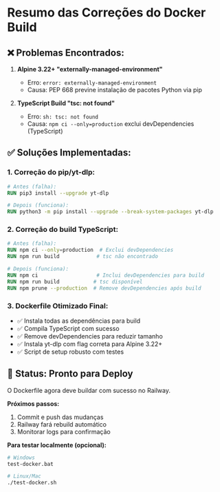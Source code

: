 # Resumo das Correções do Docker Build

## ❌ Problemas Encontrados:

1. **Alpine 3.22+ "externally-managed-environment"**
   - Erro: `error: externally-managed-environment`
   - Causa: PEP 668 previne instalação de pacotes Python via pip

2. **TypeScript Build "tsc: not found"**  
   - Erro: `sh: tsc: not found`
   - Causa: `npm ci --only=production` exclui devDependencies (TypeScript)

## ✅ Soluções Implementadas:

### 1. Correção do pip/yt-dlp:
```dockerfile
# Antes (falha):
RUN pip3 install --upgrade yt-dlp

# Depois (funciona):
RUN python3 -m pip install --upgrade --break-system-packages yt-dlp
```

### 2. Correção do build TypeScript:
```dockerfile
# Antes (falha):
RUN npm ci --only=production  # Exclui devDependencies
RUN npm run build            # tsc não encontrado

# Depois (funciona):
RUN npm ci                   # Inclui devDependencies para build
RUN npm run build           # tsc disponível
RUN npm prune --production  # Remove devDependencies após build
```

### 3. Dockerfile Otimizado Final:
- ✅ Instala todas as dependências para build
- ✅ Compila TypeScript com sucesso  
- ✅ Remove devDependencies para reduzir tamanho
- ✅ Instala yt-dlp com flag correta para Alpine 3.22+
- ✅ Script de setup robusto com testes

## 🚀 Status: Pronto para Deploy

O Dockerfile agora deve buildar com sucesso no Railway. 

**Próximos passos:**
1. Commit e push das mudanças
2. Railway fará rebuild automático 
3. Monitorar logs para confirmação

**Para testar localmente (opcional):**
```bash
# Windows
test-docker.bat

# Linux/Mac  
./test-docker.sh
```
